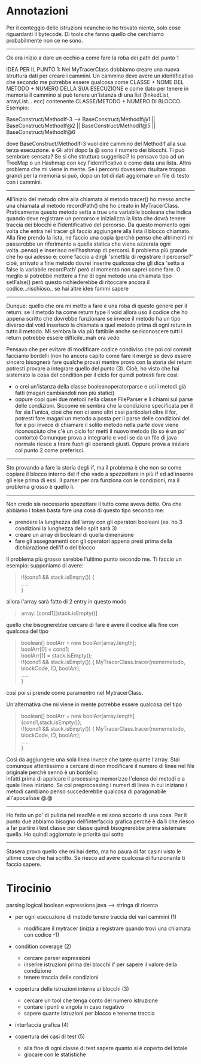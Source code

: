 Annotazioni
=========
Per il conteggio delle istruzioni neanche io ho trovato niente, solo cose riguardanti il bytecode.
Di tools che fanno quello che cerchiamo probabilmente non ce ne sono.

--------

Ok ora inizio a dare un occhio a come fare la roba dei path del punto 1

IDEA PER IL PUNTO 1:
Nel MyTracerClass dobbiamo creare una nuova struttura dati per creare i cammini. Un cammino deve avere un identificativo che secondo me potrebbe essere qualcosa come CLASSE + NOME DEL METODO + NUMERO DELLA SUA ESECUZIONE e come dato per tenere in memoria il cammino si può tenere un'istanza di una list (linkedList, arrayList... ecc) contenente CLASSE/METODO + NUMERO DI BLOCCO.
Esempio:

BaseConstruct/MethodIf-3 --> BaseConstruct/MethodIf@1 || BaseConstruct/MethodIf@2 || BaseConstruct/MethodIf@5 || BaseConstruct/MethodIf@6

dove BaseConstruct/MethodIf-3 vuol dire cammino del MethodIf alla sua terza esecuzione. e Gli altri dopo la @ sono il numero dei blocchi. Ti può sembrare sensata? Se si che struttura suggerisci?
Io pensavo tipo ad un TreeMap o un Hashmap con key l'identificativo e come data una lista.
Altro problema che mi viene in mente. Se i percorsi dovessero risultare troppo grandi per la memoria si può, dopo un tot di dati aggiornare un file di testo con i cammini.  

----
All'inizio del metodo oltre alla chiamata al metodo tracer() ho messo anche una chiamata al metodo recordPath() che ho creato in MyTracerClass. Praticamente questo metodo setta a true una variabile booleana che indica quando deve registrare un percorso e inizializza la lista che dovrà tenere traccia dei blocchi e l'identificativo del percorso.
Da questo momento ogni volta che entra nel tracer gli faccio aggiungere alla lista il blocco chiamato.
Alla fine prendo la lista, ne faccio una copia (perchè penso che altrimenti mi passerebbe un riferimento a quella statica che viene azzerata ogni volta..penso) e inserisco nell'hashmap di percorsi.
Il problema più grande che ho qui adesso è: come faccio a dirgli 'smettila di registrare il percorso?' cioè, arrivato a fine metodo dovrei inserire qualcosa che gli dica 'setta a false la variabile recordPath' però al momento non saprei come fare. O meglio si potrebbe mettere a fine di ogni metodo una chiamata tipo setFalse() però questo richiederebbe di ritoccare ancora il codice...rischioso.. se hai altre idee fammi sapere

-------

Dunque: quello che ora mi metto a fare è una roba di questo genere per il return:
se il metodo ha come return type il void allora uso il codice che ho appena scritto che dovrebbe funzionare
se invece il metodo ha un tipo diverso dal void inserisco la chiamata a quel metodo prima di ogni return in tutto il metodo. Mi sembra la via più fattibile anche se riconoscere tutti i return potrebbe essere difficile..mah ora vedo

Pensavo che per evitare di modificare codice condiviso che poi coi commit facciamo bordelli (non ho ancora capito come fare il merge se devo essere sincero bisognerà fare qualche prova) mentre provo con la storia dei return potresti provare a integrare quello del punto (3). Cioè, ho visto che hai sistemato la cosa del condition per il ciclo for quindi potresti fare così:
- o crei un'istanza della classe booleanoperatorparse e usi i metodi già fatti (magari cambiandoli non più statici)
- oppure copi quei due metodi nella classe FileParser e li chiami sul parse delle condizioni. 
Siccome mi sembra che la condizione specificata per il for sia l'unica, cioè che non ci sono altri casi particolari oltre il for, potresti fare magari un metodo a posta per il parse delle condizioni del for e poi invece di chiamare il solito metodo nella parte dove viene riconosciuto che c'è un ciclo for metti il nuovo metodo (lo so è un po' contorto)
Comunque prova a integrarlo e vedi se da un file di java normale riesce a tirare fuori gli operandi giusti.
Oppure prova a iniziare col punto 2 come preferisci.

-------
Sto provando a fare la storia degli if, ma il problema è che non so come copiare il blocco interno del if che vado a spezzettare in più if ed ad inserire gli else prima di essi.
Il parser per ora funziona con le condizioni, ma il problema grosso è quello lì.

-------
Non credo sia necessario spezettare il tutto come aveva detto. Ora che abbiamo i token basta fare una cosa di questo tipo secondo me:
- prendere la lunghezza dell'array con gli operatori booleani (es. ho 3 condizioni la lunghezza dello split sarà 3)
- creare un array di booleani di quella dimensione
- fare gli assegnamenti con gli operatori appena presi prima della dichiarazione dell'if o del blocco

Il problema più grosso sarebbe l'ultimo punto secondo me. Ti faccio un esempio:
supponiamo di avere:  
> if(cond1 && stack.isEmpty()) {  
> .....  
> } 

allora l'array sarà fatto di 2 entry in questo modo  
> array: [cond1][stack.isEmpty()]

quello che bisognerebbe cercare di fare è avere il codice alla fine con qualcosa del tipo  
> boolean[] boolArr = new boolArr[array.length];  
> boolArr[0] = cond1;  
> boolArr[1] = stack.isEmpty();  
> if(cond1 && stack.isEmpty()) { MyTracerClass.tracer(nomemetodo, blockCode, ID, boolArr);  
> .....  
> } 

così poi si prende come paramentro nel MytracerClass.

Un'alternativa che mi viene in mente potrebbe essere qualcosa del tipo
> boolean[] boolArr = new boolArr[array.length]{cond1,stack.isEmpty()};  
> if(cond1 && stack.isEmpty()) { MyTracerClass.tracer(nomemetodo, blockCode, ID, boolArr);  
> .....  
> }  

Così da aggiungere una sola linea invece che tante quante l'array. Stai comunque attentissimo a cercare di non modificare il numero di linee nel file originale perchè sennò è un bordello:  
infatti prima di applicare il processing memorizzo l'elenco dei metodi e a quale linea iniziano. Se col preprocessing i numeri di linea in cui iniziano i metodi cambiano penso succederebbe qualcosa di paragonabile all'apocalisse @.@

-----
Ho fatto un po' di pulizia nel readMe e mi sono accorto di una cosa. Per il punto due abbiamo bisogno dell'interfaccia grafica perchè è da lì che riesco a far partire i test classe per classe quindi bisognerebbe prima sistemare quella. Ho quindi aggiornato le priorità qui sotto

-----
Stasera provo quello che mi hai detto, ma ho paura di far casini visto le ultime cose che hai scritto.
Se riesco ad avere qualcosa di funzionante ti faccio sapere.

Tirocinio
=========

parsing logical boolean expressions java --> stringa di ricerca


- per ogni esecuzione di metodo tenere traccia dei vari cammini (1)
	- modificare il mytracer (inizia a registrare quando trovi una chiamata con codice -1)

- condition coverage (2)
	- cercare parser espressioni
	- inserire istruzioni prima dei blocchi if per sapere il valore della condizione
	- tenere traccia delle condizioni

- copertura delle istruzioni interne ai blocchi (3)
	- cercare un tool che tenga conto del numero istruzione
	- contare i punti e virgola in caso negativo
	- sapere quante istruzioni per blocco e tenerne traccia

- interfaccia grafica (4)

- copertura dei casi di test (5)
	- alla fine di ogni classe di test sapere quanto si è coperto del totale
	- giocare con le statistiche




